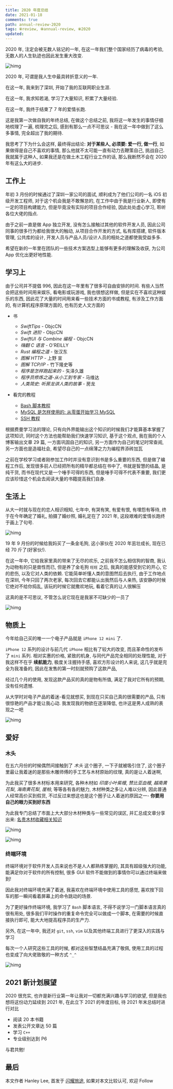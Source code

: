```yaml
---
title: 2020 年度总结
date: 2021-01-18
comments: true
path: annual-review-2020
tags: ⦿review, ⦿annual-review, ⦿2020
updated:
---
```


2020 年, 注定会被无数人铭记的一年, 在这一年我们整个国家经历了病毒的考验, 无数人的人生轨迹也因此发生重大改变.

![himg](https://a.hanleylee.com/HKMS/2021-01-18211518.jpg?x-oss-process=style/WaMa)

<!-- more -->

2020 年, 可谓是我人生中最具转折意义的一年.

在这一年, 我来到了深圳, 开始了我的互联网职业生涯.

在这一年, 我求知若渴, 学习了大量知识, 积累了大量经验.

在这一年, 我终于结束了 7 年的爱情长跑.

这是我第一次做自我的年终总结, 在做这个总结之前, 我将这一年发生的事情仔细地梳理了一遍, 梳理完之后, 感到有那么一点不可思议 - 我在这一年中做到了这么多事情, 完全超出了我的期待.

我思考了下为什么会这样, 最终得出结论: **对于某些人, 必须要: 爱一行, 做一行**, 如果做得是自己不喜欢的事情, 那么他就不太可能一直有动力去鞭策自己, 挑战自己. 我就属于这种人, 如果我还是在做土木工程行业工作的话, 那么我断然不会在 2020 年有这么大的进步.

## 工作上

年初 3 月份的时候通过了深圳一家公司的面试, 顺利成为了他们公司的一名 iOS 初级开发工程师, 对于这个机会我是不敢懈怠的, 在工作中由于我是行业新人, 即使有一定的项目构建能力, 但是毕竟没有实际的项目合作经验, 因此处处虚心学习, 聆听各位大佬的指点.

由于之前一直是做 App 独立开发, 没有怎么接触过其他的软件开发人员, 因此公司同事的很多行为都给我很大的触动, 从项目合作开发的方式, 私有库搭建, 软件版本管理, 公共库的设计, 开发人员与产品人员/设计人员的相处之道都使我受益多多.

希望在新的一年里在团队的一些技术方案选型上能够有更多的理解及收获, 为公司 App 优化出更好地性能.

## 学习上

由于公司并不提倡 996, 因此在这一年里有了很多可自由安排的时间. 有些人当然会把这些时间用来娱乐, 看电影或玩游戏, 我也很想这样做, 但是实在不喜欢这种娱乐的东西, 因此花了大量的时间用来看一些技术方面的书或教程, 有涉及工作方面的, 有计算机程序原理方面的, 也有历史人文方面的

- 书

    - *SwiftTips* - ObjcCN
    - *Swift 进阶* - ObjcCN
    - *SwiftUI 与 Combine 编程* - ObjcCN
    - *嗨翻 C 语言* - O'REILLY
    - *Rust 编程之道* - 张汉东
    - *图解 HTTP* - 上野 宣
    - *图解 TCP/IP* - 竹下隆史等
    - *程序是怎样跑起来的* - 矢泽久雄
    - *程序员修炼之道-从小工到专家* - 马维达
    - *人类简史: 听房龙讲人类的故事* - 房龙

- 看完的教程

    - [Bash 脚本教程](https://wangdoc.com/bash/)
    - [MySQL 是怎样使用的: 从零蛋开始学习 MySQL](https://juejin.cn/book/6844733802426662926)
    - [SSH 教程](https://wangdoc.com/ssh/)

根据费曼学习法的理论, 只有向外界能输出这个知识的时候我们才能算基本掌握了这项知识, 同时这个方法也能帮助我们快速学习知识, 基于这个观点, 我在我的个人博客输出文章 29 篇, 一方面巩固自己的知识, 另一方面作为自己的笔记时常查阅, 另一方面也是造福社会, 希望尽自己的一点绵薄之力为编程界添砖加瓦

之前在学校学习或者刚参加工作时并没有意识到书是多么重要的东西, 但是做了编程工作后, 发现很多前人已经把所有的精华都总结在书中了, 书就是智慧的结晶, 是纯干货, 而书在现代又是一个唾手可得的东西, 但是唾手可得不代表不重要, 我们更应该珍惜这个机会去阅读大量的书籍提高我们自身.

## 生活上

从大一时就与现在的恋人相识相知, 七年中, 有哭有笑, 有爱有恨, 有埋怨有等待, 终于在今年确定了婚礼, 拍摄了婚纱照, 婚礼定在了 2021 年, 这段艰难的爱情长跑终于画上了句号.

![himg](https://a.hanleylee.com/HKMS/2021-01-18-094847.jpg?x-oss-process=style/WaMa)

19 年 9 月份的时候给我妈买了一条金毛狗, 这小家伙在 2020 年茁壮成长, 现在已经 70 斤了(好家伙!).

在这一年中, 它给我家里真的带来了无尽的欢乐, 之前我不怎么相信狗的智商, 我认为动物有的只是兽性而已, 但是养了金毛狗 `旺旺` 之后, 我真的能感受到它的开心, 它的悲伤, 以及它对人类的依赖. 它能简单听懂人类的意图然后去执行, 由于工作地点在深圳, 今年只回了两次老家, 每次回去它都能认出我然后与人亲热, 该安静的时候它绝对不给你捣乱, 该玩的时候它就撒欢地玩, 看着它真的让人很解压

这真的是不可思议, 不管怎么说它现在是我家不可缺少的一员了

![himg](https://a.hanleylee.com/HKMS/2021-01-18-101223.jpg?x-oss-process=style/WaMa)

## 物质上

今年给自己买的唯一一个电子产品就是 `iPhone 12 mini` 了.

`iPhone 12` 系列的设计与前几代 `iPhone` 相比有了较大的改变, 而且革命性的发布了 `mini` 系列. 相对实惠的价格, 紧致的机身, 与同代产品完全相同的处理性能, 对于我这样不在乎 **续航能力**, 极度关注握持手感, 喜欢方形设计的人来说, 这几乎就是完全为我准备的, 因此在发售的第一时刻就预购了这款产品,

经过几个月的使用, 发现这款产品买的真的是物有所值, 满足了我对它所有的预期, 没有任何遗憾.

从大学时对电子产品的着迷-看见就想买, 到现在只买自己真的很需要的产品, 只有很惊艳的产品才能让我心动. 我发现我的物欲在逐渐降低, 也许这是男人成熟的表现之一吧

![himg](https://a.hanleylee.com/HKMS/2021-01-18-095246.jpg?x-oss-process=style/WaMa)

## 爱好

### 木头

在五六月份的时候偶然间接触到了 *木头* 这个圈子, 一下子就被吸引住了, 这个圈子里最让我着迷的是那些木雕师傅的手工艺与木材原始的纹理, 真的是让人着迷啊,

为此我买了很多木材标本用来研究, 各种木材如 *印度小叶紫檀*, *赞比亚血檀*, *越南黄花梨*, *海南黄花梨*, *崖柏*, 等等各有各的魅力, 木材种类之多让人难以分辨, 因此普通人经常高价买到假货, 不过反过来想这也是这个圈子让人着迷的原因之一- **你要用自己的眼力买到好东西**

为此我专门总结了市面上大大部分木材种类与一些常见的误区, 并汇总成文章分享出来: [名贵木材收藏相关知识](https://www.hanleylee.com/rare-wood-collection.html)

![himg](https://a.hanleylee.com/HKMS/2021-01-18-095057.jpg?x-oss-process=style/WaMa)

![himg](https://a.hanleylee.com/HKMS/2021-01-18-095127.jpg?x-oss-process=style/WaMa)

### 终端环境

终端环境对于软件开发人员来说也不是人人都熟练掌握的, 其具有超级强大的功能, 能满足你对于软件的所有控制, 很多 GUI 软件不能做到的事情你可以通过终端来做到!

因此我对终端环境充满了着迷, 我喜欢在终端环境中使用工具的感觉, 喜欢按下回车的那一瞬间看着屏幕上的命令跳动的场景.

为了更好操作终端环境, 我学习了 `Bash` 脚本语言, 不得不说学习一门脚本语言真的很有用处, 很多我们平时操作的重复命令完全可以做成一个脚本, 在需要的时候直接执行即可, 能大大地提高程序员的生产力.

另外, 在这一年中, 我还对 `git`, `ssh`, `vim` 以及其他终端工具进行了更深入的实践与学习

每次一个人研究这些工具的时候, 都对这些智慧结晶充满了敬佩, 使用工具的过程也变成了向大佬致敬的一种方式 `^_^`

![himg](https://a.hanleylee.com/HKMS/2021-01-18-095345.png?x-oss-process=style/WaMa)

## 2021 新计划展望

2020 很充实, 也许是新行业第一年让我对一切都充满兴趣与学习的欲望, 但是我也想将这份动力延续到 2021 年, 在此立下 2021 的年度目标, 待 2021 年末总结时进行对比

- 阅读 20 本书籍
- 发表公开文章达 50 篇
- 学习 `C++`
- 专业级别达到 P6

与君共勉!

## 最后

本文作者 Hanley Lee, 首发于 [闪耀旅途](https://www.hanleylee.com), 如果对本文比较认可, 欢迎 Follow
